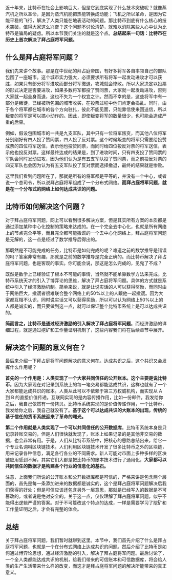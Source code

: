 近十年来，比特币在社会上影响巨大，但是它到底实现了什么技术突破呢？就像蒸汽机之所以革命，是因为蒸汽机能把热能转换成动能；飞机之所以革命，是因为它能平稳的飞行，解决了人类只能在地表活动的问题。那比特币到底有什么核心的技术突破，值得大家这么兴奋？这个问题不讨论清楚，就难以消除某些人心中认为比特币是骗局的疑虑。所以本节我们关注的就是这个点。**总结起来一句话：比特币在历史上首次解决了拜占庭将军问题。**

## 什么是拜占庭将军问题？

我们先来讲个故事。那是在中世纪的拜占庭帝国，有好多将军各自率领自己的部队包围了一座城市。这个城市实力强大，必须要求所有将军一起发动进攻才可以获胜，如果只有部分将军进攻而部分将军撤退，攻城就会惨败。所以大家决定以投票的形式决定是否要进攻，如果多数将军都投了赞同票，大家就一起发动进攻，否则大家就一起全身而退，这也不失为一个权宜之计。然而不幸的是，这些将军中有一部分是叛徒，已经被所包围的城市收买，在投票过程中他们肯定会捣乱。同时，由于各个将军都在城市的各个方向驻扎，彼此不能见面，只能靠信使来回送信，所以叛变的将军是可以搞小动作的。因此，即使叛变将军的数量很少，也可能会造成严重的后果。

例如，假设包围城市的一共是九支军队，其中只有一位将军叛变，而其他八位将军分别刚好有四人投了赞同票，四人投了反对票。这个时候叛变的将军只需要给投赞成票的四位将军送信，表示他也投赞同票，而同时给四位投反对票的将军送信，表示他也投反对票。这样最终达成的结果是，到了进攻时间，只有四支投了赞同票的军队会同时发动进攻，因为他们认为是有五支军队投了赞同票，而之前投反对票的四支军队也会因为认为有五支军队投了反对票而选择撤退，最终的结果就是惨败。

这里我们看到问题所在了，那就是所有的将军都是平等的，并没有一个中心，或者说一个总司令，所以说拜占庭将军组成了一个分布式网络。**而拜占庭将军问题，就是在一个分布式的网络上如何达成共识的问题。**

## 比特币如何解决这个问题？

对于拜占庭将军问题，网上可以看到很多解决方案，但是其实所有方案的本质都是通过添加某种中心化控制的策略来达成的。在一个完全去中心化，也就是所有网络上的节点完全平等，而且完全都可能撒谎的一个去中心化网络上，拜占庭将军问题是无解的，这一点是经过了数学推导后得出的。

那既然是不可能完成的任务，比特币是如何完成的呢？难道之前的数学推导是错误的吗？答案非常有趣，那就是之前的数学推导是完全正确的。而比特币解决了拜占庭将军问题，也是客观的事实。你可能会说，那这是怎么完成的，见鬼了不成？

既然是数学上已经验证了根本不可能的事情，当然就不能单靠数学方法来完成。比特币系统天才的引入了博弈论的思维，解决了拜占庭将军问题。具体的方式就是系统中引入了经济激励机制。简单来说，就是让说实话的人可以获得奖励，而同时由于网络巨大，撒谎者很难联合整个网络上的50%以上的人跟他一起撒谎。因为大家都互相不认识，同时说实话又可以获得奖励，所以可以认为网络上50%以上的人都是诚实的，而只要做到这一点，就可以保证整个比特币系统上是可以达成共识的。

**简而言之，比特币是通过经济激励的引入解决了拜占庭将军问题**。而经济激励的详细过程，就是通过挖矿和工作量证明机制了，这些内容我们将在后续章节中展开。

## 解决这个问题的意义何在？

最后来介绍一下拜占庭将军问题解决的意义何在。达成共识之后，这个共识又会发挥什么作用呢？

**首先的一个作用是：人类实现了一个大家共同信任的公开账本。这个主要是说比特币**。因为大家现在对记录到系统上的每一笔交易都能达成共识，这样也就有了一个大家都能达成共识的账本。人类从此可以不依赖于第三方权威机构，而实现从 A 到 B 的直接价值传递。互联网实现的是内容传播作用，比如一份邮件，我发给你之后，我自己依然有一份拷贝。比特币系统实现的是价值传递作用，一个比特币，我发给你之后，我自己就没有了。**基于这个可以达成共识的大账本的出现，传统的基于信任的货币系统迎来了革命的曙光。**

**第二个作用就是人类实现了一个可以共同信任的公开数据库**。比特币系统本身是只记录转账交易的，但是人们很快就发现了，账本上如果记录的是其他非交易的数据，也会非常有用。于是，人们从比特币系统中，把核心的思路总结出来，给它一个专业名词叫区块链技术。人们利用区块链技术开发了很多比特币之外的区块链，用来记录各种信息，满足各行各业的不同需求。新人可能对市面上多种多样的区块链应用感到不解，其实它们大都是把比特币的账本技术进行了通用化，**大家都可以共同信任的数据才是构建各个行业的信息化的基石。**

注意，上面我们所说的公开账本和公开数据库都是可信的，严格来讲是包含两个层面的，首先是每一条添加进来的数据都是诚实的，这个是拜占庭将军问题解决后我们获得的好处；但是可信应该还包含另外一层意思，那就是已经写入的数据是不可篡改的，或者说是绝对安全的。关于这一点，仅仅理解了拜占庭将军问题，似乎不能得出逻辑严谨的答案。对于不可篡改这个特点的达成，一样是需要学习了挖矿和工作量证明之后，才会有完整的体会。

## 总结

关于拜占庭将军问题，我们暂时就聊到这里。本节中，我们首先介绍了什么是拜占庭将军问题，也就是一个在分布式网络上达成共识的问题。然后介绍了比特币是如何通过博弈论思想，通过经济激励的引入，解决了拜占庭将军问题。最后讨论了，一个全人类都能达成共识的机制，给我们带来的可信账本和可信数据库，将会给人类的生产生活带来什么样的改变，而这才是拜占庭将军问题的解决所能带来的真正意义。

